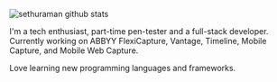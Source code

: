 ![sethuraman github stats](https://github-readme-stats.vercel.app/api?username=sethuramans-vuram&show_icons=true)

I'm a tech enthusiast, part-time pen-tester and a full-stack developer. Currently working on ABBYY FlexiCapture, Vantage, Timeline, Mobile Capture, and Mobile Web Capture.

Love learning new programming languages and frameworks. 
